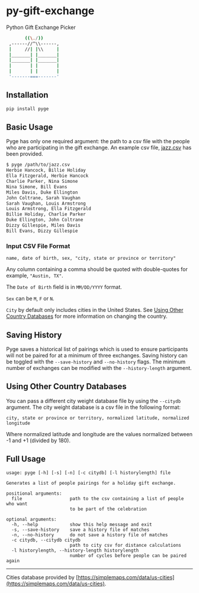 # py-gift-exchange

Python Gift Exchange Picker

```sh
       ((\./))
 ,------//^\\------,
 |     //| |\\     |
 |_______| |_______|
 |_______| |_______|
 |       | |       |
 |       | |       |
 '-------===-------'
```

## Installation

```sh
pip install pyge
```

## Basic Usage

Pyge has only one required argument: the path to a csv file with the people who are participating in the gift exchange. An example csv file, [jazz.csv](https://github.com/sethblack/py-gift-exchange/blob/master/jazz.csv) has been provided.



```sh
$ pyge /path/to/jazz.csv
Herbie Hancock, Billie Holiday
Ella Fitzgerald, Herbie Hancock
Charlie Parker, Nina Simone
Nina Simone, Bill Evans
Miles Davis, Duke Ellington
John Coltrane, Sarah Vaughan
Sarah Vaughan, Louis Armstrong
Louis Armstrong, Ella Fitzgerald
Billie Holiday, Charlie Parker
Duke Ellington, John Coltrane
Dizzy Gillespie, Miles Davis
Bill Evans, Dizzy Gillespie
```

### Input CSV File Format

```
name, date of birth, sex, "city, state or province or territory"
```

Any column containing a comma should be quoted with double-quotes for example, `"Austin, TX"`.

The `Date of Birth` field is in `MM/DD/YYYY` format.

`Sex` can be `M`, `F` or `N`.

`City` by default only includes cities in the United States. See [Using Other Country Databases](https://github.com/sethblack/py-gift-exchange#using-other-country-databases) for more information on changing the country.

## Saving History

Pyge saves a historical list of pairings which is used to ensure participants will not be paired for at a minimum of three exchanges. Saving history can be toggled with the `--save-history` and `--no-history` flags. The minimum number of exchanges can be modified with the `--history-length` argument.

## Using Other Country Databases

You can pass a different city weight database file by using the `--citydb` argument. The city weight database is a csv file in the following format:

```
city, state or province or territory, normalized latitude, normalized longitude
```

Where normalized latitude and longitude are the values normalized between -1 and +1 (divided by 180).

## Full Usage

```
usage: pyge [-h] [-s] [-n] [-c citydb] [-l historylength] file

Generates a list of people pairings for a holiday gift exchange.

positional arguments:
  file                  path to the csv containing a list of people who want
                        to be part of the celebration

optional arguments:
  -h, --help            show this help message and exit
  -s, --save-history    save a history file of matches
  -n, --no-history      do not save a history file of matches
  -c citydb, --citydb citydb
                        path to city csv for distance calculations
  -l historylength, --history-length historylength
                        number of cycles before people can be paired again
```

---

Cities database provided by [https://simplemaps.com/data/us-cities](https://simplemaps.com/data/us-cities).